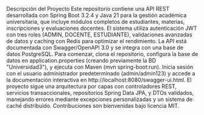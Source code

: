 Descripción del Proyecto
Este repositorio contiene una API REST desarrollada con Spring Boot 3.2.4 y Java 21 para la gestión académica universitaria, que incluye módulos completos de estudiantes, materias, inscripciones y evaluaciones docentes. El sistema utiliza autenticación JWT con tres roles (ADMIN, DOCENTE, ESTUDIANTE), validaciones avanzadas de datos y caching con Redis para optimizar el rendimiento. La API está documentada con Swagger/OpenAPI 3.0 y se integra con una base de datos PostgreSQL. Para comenzar, clona el repositorio, configura la base de datos en application.properties (creando previamente la BD "Universidad3"), y ejecuta con Maven (mvn spring-boot:run). Inicia sesión con el usuario administrador predeterminado (admin/admin123) y accede a la documentación interactiva en http://localhost:8080/swagger-ui.html. El proyecto sigue una arquitectura por capas con controladores REST, servicios transaccionales, repositorios Spring Data JPA, y DTOs validados, manejando errores mediante excepciones personalizadas y un sistema de caché distribuido. Contribuciones son bienvenidas bajo licencia MIT.
